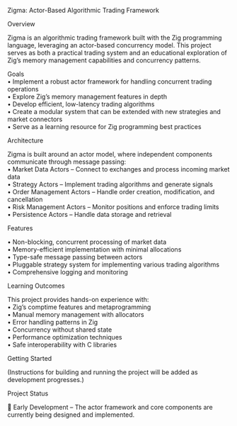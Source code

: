 Zigma: Actor-Based Algorithmic Trading Framework

Overview

Zigma is an algorithmic trading framework built with the Zig programming language, leveraging an actor-based concurrency model. This project serves as both a practical trading system and an educational exploration of Zig’s memory management capabilities and concurrency patterns.

Goals \
• Implement a robust actor framework for handling concurrent trading operations \
• Explore Zig’s memory management features in depth \
• Develop efficient, low-latency trading algorithms \
• Create a modular system that can be extended with new strategies and market connectors  \
• Serve as a learning resource for Zig programming best practices

Architecture 

Zigma is built around an actor model, where independent components communicate through message passing: \
• Market Data Actors – Connect to exchanges and process incoming market data \
• Strategy Actors – Implement trading algorithms and generate signals \
• Order Management Actors – Handle order creation, modification, and cancellation \
• Risk Management Actors – Monitor positions and enforce trading limits \
• Persistence Actors – Handle data storage and retrieval

Features

• Non-blocking, concurrent processing of market data \
• Memory-efficient implementation with minimal allocations \
• Type-safe message passing between actors \
• Pluggable strategy system for implementing various trading algorithms \
• Comprehensive logging and monitoring

Learning Outcomes

This project provides hands-on experience with: \
• Zig’s comptime features and metaprogramming \
• Manual memory management with allocators \
• Error handling patterns in Zig \
• Concurrency without shared state \
• Performance optimization techniques \
• Safe interoperability with C libraries

Getting Started

(Instructions for building and running the project will be added as development progresses.)

Project Status

🚧 Early Development – The actor framework and core components are currently being designed and implemented.